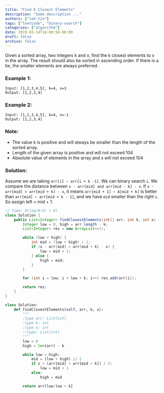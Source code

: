 ```yaml
---
title: "Find K Closest Elements"
description: "Some description ..."
authors: ["lek-tin"]
tags: ["leetcode", "binary-search"]
categories: ["algorithm"]
date: 2019-03-14T16:00:58-08:00
draft: false
archive: false
---
```

Given a sorted array, two integers k and x, find the k closest elements to x in the array. The result should also be sorted in ascending order. If there is a tie, the smaller elements are always preferred.

### Example 1:
```
Input: [1,2,3,4,5], k=4, x=3
Output: [1,2,3,4]
```
### Example 2:
```
Input: [1,2,3,4,5], k=4, x=-1
Output: [1,2,3,4]
```
### Note:
- The value k is positive and will always be smaller than the length of the sorted array.
- Length of the given array is positive and will not exceed 104
- Absolute value of elements in the array and x will not exceed 104
### Solution:
Assume we are taking `arr[i] ~ arr[i + k -1]`. We can binary search `i`. We compare the distance between `x - arr[mid] and arr[mid - k] - x`. If `x - arr[mid] > arr[mid + k] - x`, it means `arr[mid + 1] ~ A[mid + k]` is better than `arr[mid] ~ arr[mid + k - 1]`, and we have `mid` smaller than the right `i`.
So assign left = mid + 1.
```java
// Time: O(log(N-K) + K)
class Solution {
    public List<Integer> findClosestElements(int[] arr, int k, int x) {
        Integer low = 0, high = arr.length - k;
        List<Integer> res = new ArrayList<>();

        while (low < high) {
            int mid = (low + high) / 2;
            if (x - arr[mid] > arr[mid + k] - x) {
                low = mid + 1;
            } else {
                high = mid;
            }
        }

        for (int i = low; i < low + k; i++) res.add(arr[i]);

        return res;
    }
}
```
```python
class Solution:
    def findClosestElements(self, arr, k, x):
        """
        :type arr: List[int]
        :type k: int
        :type x: int
        :rtype: List[int]
        """
        low = 0
        high = len(arr) - k

        while low < high:
            mid = (low + high) // 2
            if x > (arr[mid] + arr[mid + k]) / 2:
                low = mid + 1
            else:
                high = mid

        return arr[low:low + k]
```

